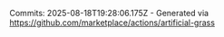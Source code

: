 Commits: 2025-08-18T19:28:06.175Z - Generated via https://github.com/marketplace/actions/artificial-grass
<br>
